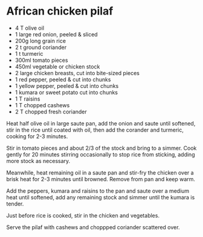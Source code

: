 # African chicken pilaf

* 4 T olive oil
* 1 large red onion, peeled & sliced
* 200g long grain rice
* 2 t ground coriander
* 1 t turmeric
* 300ml tomato pieces
* 450ml vegetable or chicken stock
* 2 large chicken breasts, cut into bite-sized pieces
* 1 red pepper, peeled & cut into chunks
* 1 yellow pepper, peeled & cut into chunks
* 1 kumara or sweet potato cut into chunks
* 1 T raisins
* 1 T chopped cashews
* 2 T chopped fresh coriander

Heat half olive oil in large saute pan, add the onion and saute until softened, stir in the rice until coated with oil, then add the corander and turmeric, cooking for 2-3 minutes.

Stir in tomato pieces and about 2/3 of the stock and bring to a simmer.   Cook gently for 20 minutes stirring occasionally to stop rice from sticking, adding more stock as necessary.

Meanwhile, heat remaining oil in a saute pan and stir-fry the chicken over a brisk heat for 2-3 minutes until browned.  Remove from pan and keep warm.

Add the peppers, kumara and raisins to the pan and saute over a medium heat until softened, add any remaining stock and simmer until the kumara is tender.

Just before rice is cooked, stir in the chicken and vegetables.

Serve the pilaf with cashews and choppped coriander scattered over.


